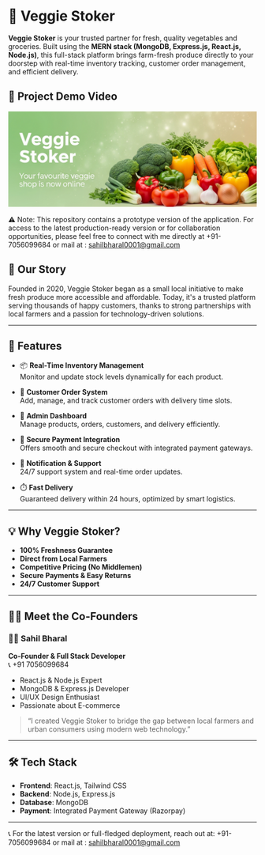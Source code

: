 # 🥦 Veggie Stoker

**Veggie Stoker** is your trusted partner for fresh, quality vegetables and groceries. Built using the **MERN stack (MongoDB, Express.js, React.js, Node.js)**, this full-stack platform brings farm-fresh produce directly to your doorstep with real-time inventory tracking, customer order management, and efficient delivery.

## 🎥 Project Demo Video

[![Watch the demo](demo-thumbnail.png)](https://drive.google.com/file/d/1JuszsMpsbXHNv7g-eCjMTrJFpTrt5623/view?usp=sharing)


⚠️ Note: This repository contains a prototype version of the application. For access to the latest production-ready version or for collaboration opportunities, please feel free to connect with me directly at +91-7056099684 or mail at : sahilbharal0001@gmail.com



## 🌱 Our Story

Founded in 2020, Veggie Stoker began as a small local initiative to make fresh produce more accessible and affordable. Today, it's a trusted platform serving thousands of happy customers, thanks to strong partnerships with local farmers and a passion for technology-driven solutions.

---

## 🚀 Features

- 📦 **Real-Time Inventory Management**  
  Monitor and update stock levels dynamically for each product.

- 🛒 **Customer Order System**  
  Add, manage, and track customer orders with delivery time slots.

- 🧾 **Admin Dashboard**  
  Manage products, orders, customers, and delivery efficiently.

- 💸 **Secure Payment Integration**  
  Offers smooth and secure checkout with integrated payment gateways.

- 🔔 **Notification & Support**  
  24/7 support system and real-time order updates.

- ⏱️ **Fast Delivery**  
  Guaranteed delivery within 24 hours, optimized by smart logistics.

---

## 💡 Why Veggie Stoker?

- **100% Freshness Guarantee**
- **Direct from Local Farmers**
- **Competitive Pricing (No Middlemen)**
- **Secure Payments & Easy Returns**
- **24/7 Customer Support**

---

## 🧑‍💻 Meet the Co-Founders

### 👨‍💻 Sahil Bharal  
**Co-Founder & Full Stack Developer**  
📞 +91 7056099684  
- React.js & Node.js Expert  
- MongoDB & Express.js Developer  
- UI/UX Design Enthusiast  
- Passionate about E-commerce  

> “I created Veggie Stoker to bridge the gap between local farmers and urban consumers using modern web technology.”

---

## 🛠️ Tech Stack

- **Frontend**: React.js, Tailwind CSS  
- **Backend**: Node.js, Express.js  
- **Database**: MongoDB  
- **Payment**: Integrated Payment Gateway (Razorpay)  

---

📞 For the latest version or full-fledged deployment, reach out at: +91-7056099684 or mail at : sahilbharal0001@gmail.com
